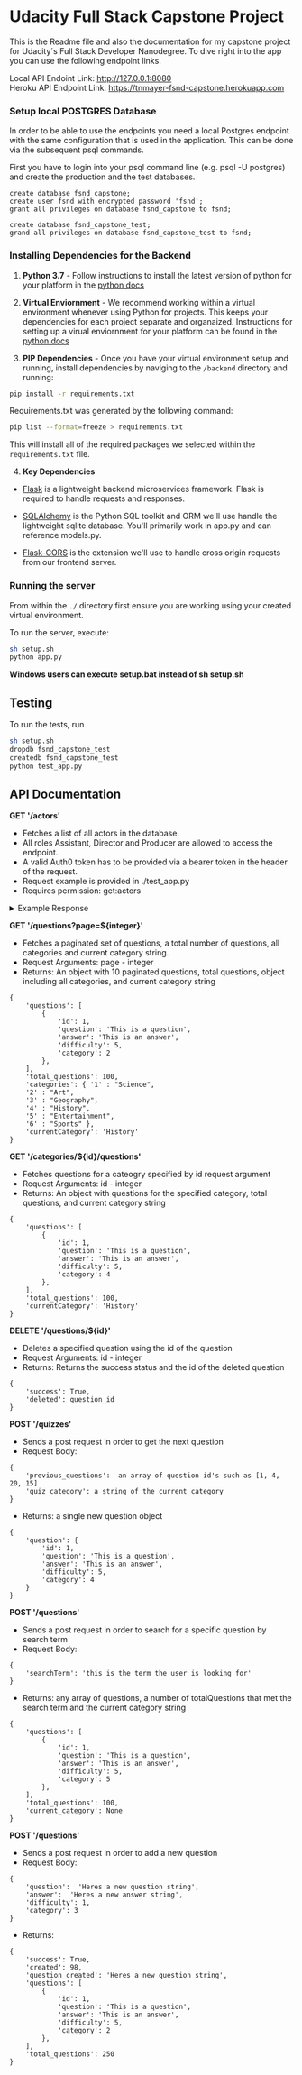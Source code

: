 # Udacity Full Stack Capstone Project

This is the Readme file and also the documentation for my capstone project for Udacity´s Full Stack Developer Nanodegree. To dive right into the app you can use the following endpoint links.

Local API Endoint Link: http://127.0.0.1:8080<br>
Heroku API Endpoint Link: https://tnmayer-fsnd-capstone.herokuapp.com

### Setup local POSTGRES Database

In order to be able to use the endpoints you need a local Postgres endpoint with the same configuration that is used in the application. This can be done via the subsequent psql commands.

First you have to login into your psql command line (e.g. psql -U postgres) and create the production and the test databases.

```
create database fsnd_capstone;
create user fsnd with encrypted password 'fsnd';
grant all privileges on database fsnd_capstone to fsnd;

create database fsnd_capstone_test;
grand all privileges on database fsnd_capstone_test to fsnd;
```

### Installing Dependencies for the Backend

1. **Python 3.7** - Follow instructions to install the latest version of python for your platform in the [python docs](https://docs.python.org/3/using/unix.html#getting-and-installing-the-latest-version-of-python)


2. **Virtual Enviornment** - We recommend working within a virtual environment whenever using Python for projects. This keeps your dependencies for each project separate and organaized. Instructions for setting up a virual enviornment for your platform can be found in the [python docs](https://packaging.python.org/guides/installing-using-pip-and-virtual-environments/)


3. **PIP Dependencies** - Once you have your virtual environment setup and running, install dependencies by naviging to the `/backend` directory and running:
```bash
pip install -r requirements.txt
```
Requirements.txt was generated by the following command:
```bash
pip list --format=freeze > requirements.txt
```
This will install all of the required packages we selected within the `requirements.txt` file.


4. **Key Dependencies**
 - [Flask](http://flask.pocoo.org/)  is a lightweight backend microservices framework. Flask is required to handle requests and responses.

 - [SQLAlchemy](https://www.sqlalchemy.org/) is the Python SQL toolkit and ORM we'll use handle the lightweight sqlite database. You'll primarily work in app.py and can reference models.py. 

 - [Flask-CORS](https://flask-cors.readthedocs.io/en/latest/#) is the extension we'll use to handle cross origin requests from our frontend server.

### Running the server

From within the `./` directory first ensure you are working using your created virtual environment.

To run the server, execute:

```bash
sh setup.sh
python app.py
```

**Windows users can execute setup.bat instead of sh setup.sh**

## Testing
To run the tests, run
```bash
sh setup.sh
dropdb fsnd_capstone_test
createdb fsnd_capstone_test
python test_app.py
```

## API Documentation

**GET '/actors'**
- Fetches a list of all actors in the database.
- All roles Assistant, Director and Producer are allowed to access the endpoint.
- A valid Auth0 token has to be provided via a bearer token in the header of the request.
- Request example is provided in ./test_app.py
- Requires permission: get:actors

<details>
<summary>Example Response</summary>

```
{
    "actors": [
        {
            "age": 58,
            "gender": "male",
            "id": 1,
            "insertion_datetime": "Fri, 06 Aug 2021 14:41:29 GMT",
            "name": "Johnny Depp"
        },
        {
            "age": 57,
            "gender": "male",
            "id": 2,
            "insertion_datetime": "Fri, 06 Aug 2021 14:41:29 GMT",
            "name": "Russel Crowe"
        }
    ],
    "success": true
}
```

</details>

**GET '/questions?page=${integer}'**
- Fetches a paginated set of questions, a total number of questions, all categories and current category string. 
- Request Arguments: page - integer
- Returns: An object with 10 paginated questions, total questions, object including all categories, and current category string

```
{
    'questions': [
        {
            'id': 1,
            'question': 'This is a question',
            'answer': 'This is an answer', 
            'difficulty': 5,
            'category': 2
        },
    ],
    'total_questions': 100,
    'categories': { '1' : "Science",
    '2' : "Art",
    '3' : "Geography",
    '4' : "History",
    '5' : "Entertainment",
    '6' : "Sports" },
    'currentCategory': 'History'
}
```

**GET '/categories/${id}/questions'**
- Fetches questions for a cateogry specified by id request argument 
- Request Arguments: id - integer
- Returns: An object with questions for the specified category, total questions, and current category string

```
{
    'questions': [
        {
            'id': 1,
            'question': 'This is a question',
            'answer': 'This is an answer', 
            'difficulty': 5,
            'category': 4
        },
    ],
    'total_questions': 100,
    'currentCategory': 'History'
}
```

**DELETE '/questions/${id}'**
- Deletes a specified question using the id of the question
- Request Arguments: id - integer
- Returns: Returns the success status and the id of the deleted question

```
{
    'success': True,
    'deleted': question_id
}
```

**POST '/quizzes'**
- Sends a post request in order to get the next question 
- Request Body:
```
{
    'previous_questions':  an array of question id's such as [1, 4, 20, 15]
    'quiz_category': a string of the current category 
}
```
- Returns: a single new question object
```
{
    'question': {
        'id': 1,
        'question': 'This is a question',
        'answer': 'This is an answer', 
        'difficulty': 5,
        'category': 4
    }
}
```

**POST '/questions'**
- Sends a post request in order to search for a specific question by search term 
- Request Body: 
```
{
    'searchTerm': 'this is the term the user is looking for'
}
```
- Returns: any array of questions, a number of totalQuestions that met the search term and the current category string
```
{
    'questions': [
        {
            'id': 1,
            'question': 'This is a question',
            'answer': 'This is an answer', 
            'difficulty': 5,
            'category': 5
        },
    ],
    'total_questions': 100,
    'current_category': None
}
```

**POST '/questions'**
- Sends a post request in order to add a new question
- Request Body:
```
{
    'question':  'Heres a new question string',
    'answer':  'Heres a new answer string',
    'difficulty': 1,
    'category': 3
}
```
- Returns:
```
{
    'success': True,
    'created': 98,
    'question_created': 'Heres a new question string',
    'questions': [
        {
            'id': 1,
            'question': 'This is a question',
            'answer': 'This is an answer', 
            'difficulty': 5,
            'category': 2
        },
    ],
    'total_questions': 250
}
```
